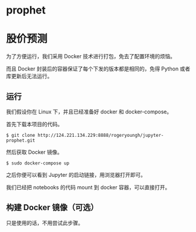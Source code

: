 # prophet
# 股价预测

为了方便运行，我们采用 Docker 技术进行打包，免去了配置环境的烦恼。

而且 Docker 封装后的容器保证了每个下发的版本都是相同的，免得 Python 或者库更新后无法运行。

## 运行

我们假设你在 Linux 下，并且已经准备好 docker 和 docker-compose。

首先下载本项目的代码。

```shell
$ git clone http://124.221.134.229:8888/rogeryoungh/jupyter-prophet.git
```

然后获取 Docker 镜像。

```shell
$ sudo docker-compose up
```

之后你便可以看到 Jupyter 的启动链接，用浏览器打开即可。

我们已经把 notebooks 的代码 mount 到 docker 容器，可以直接打开。

## 构建 Docker 镜像（可选）

只是使用的话，不用尝试此步骤。


